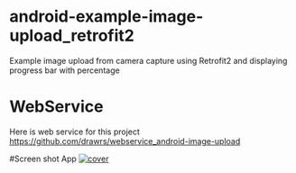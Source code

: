 # android-example-image-upload_retrofit2
Example image upload from camera capture using Retrofit2 and displaying progress bar with percentage
# WebService
Here is web service for this project https://github.com/drawrs/webservice_android-image-upload

#Screen shot App
<a href="https://ibb.co/hE4r9Q"><img src="https://preview.ibb.co/gpBGb5/cover.png" alt="cover" border="0"></a>
